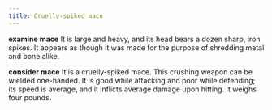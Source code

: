 ```yaml
---
title: Cruelly-spiked mace
---
```


**examine mace**
It is large and heavy, and its head bears a dozen sharp, iron spikes.
It appears as though it was made for the purpose of shredding metal
and
bone alike.

**consider mace**
It is a cruelly-spiked mace.
This crushing weapon can be wielded one-handed.
It is good while attacking and poor while defending; its speed is
average, and it inflicts average damage upon hitting.
It weighs four pounds.